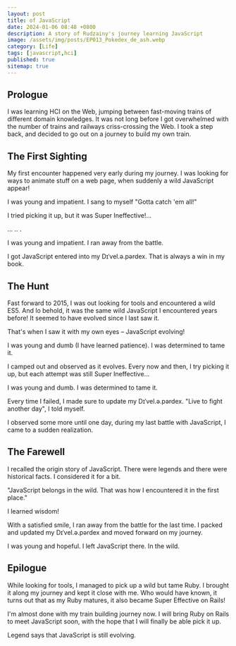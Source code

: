 ```yaml
---
layout: post
title: of JavaScript
date: 2024-01-06 08:48 +0800
description: A story of Rudzainy's journey learning JavaScript
image: /assets/img/posts/EP013_Pokedex_de_ash.webp
category: [Life]
tags: [javascript,hci]
published: true
sitemap: true
---
```


## Prologue 

I was learning HCI on the Web, jumping between fast-moving trains of different domain knowledges. It was not long before I got overwhelmed with the number of trains and railways criss-crossing the Web. I took a step back, and decided to go out on a journey to build my own train.

## The First Sighting

My first encounter happened very early during my journey. I was looking for ways to animate stuff on a web page, when suddenly a wild JavaScript appear!

I was young and impatient. 
I sang to myself "Gotta catch 'em all!" 

I tried picking it up, but it was Super Ineffective!... 

... .. .

I was young and impatient. 
I ran away from the battle. 

I got JavaScript entered into my Dɪˈvel.ə.pərdex. That is always a win in my book.

## The Hunt

Fast forward to 2015, I was out looking for tools and encountered a wild ES5. And lo behold, it was the same wild JavaScript I encountered years before! It seemed to have evolved since I last saw it. 

That's when I saw it with my own eyes – JavaScript evolving!

I was young and dumb (I have learned patience). 
I was determined to tame it. 

I camped out and observed as it evolves.
Every now and then, I try picking it up, but each attempt was still Super Ineffective... 

I was young and dumb.
I was determined to tame it. 

Every time I failed, I made sure to update my Dɪˈvel.ə.pərdex. "Live to fight another day", I told myself.

I observed some more until one day, during my last battle with JavaScript, I came to a sudden realization.

## The Farewell

I recalled the origin story of JavaScript. There were legends and there were historical facts. I considered it for a bit.

"JavaScript belongs in the wild. That was how I encountered it in the first place." 

I learned wisdom!

With a satisfied smile, I ran away from the battle for the last time. I packed and updated my Dɪˈvel.ə.pərdex and moved forward on my journey.

I was young and hopeful.
I left JavaScript there. 
In the wild. 

## Epilogue

While looking for tools, I managed to pick up a wild but tame Ruby. I brought it along my journey and kept it close with me. Who would have known, it turns out that as my Ruby matures, it also became Super Effective on Rails! 

I'm almost done with my train building journey now. 
I will bring Ruby on Rails to meet JavaScript soon, with the hope that I will finally be able pick it up.

Legend says that JavaScript is still evolving. 

